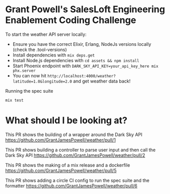 # Grant Powell's SalesLoft Engineering Enablement Coding Challenge

To start the weather API server locally:

  * Ensure you have the correct Elixir, Erlang, NodeJs versions locally (check the .tool-versions)
  * Install dependencies with `mix deps.get`
  * Install Node.js dependencies with `cd assets && npm install`
  * Start Phoenix endpoint with `DARK_SKY_API_KEY=your_api_key_here mix phx.server`
  * You can now hit `http://localhost:4000/weather?latitude=1.0&longitude=2.0` and get weather data back!

Running the spec suite

`mix test`

# What should I be looking at?

This PR shows the building of a wrapper around the Dark Sky API
https://github.com/GrantJamesPowell/weather/pull/1

This PR shows building a controller to parse user input and then call the Dark Sky API
https://github.com/GrantJamesPowell/weather/pull/2

This PR shows the making of a mix release and a dockerfile
https://github.com/GrantJamesPowell/weather/pull/5

This PR shows adding a circle CI config to run the spec suite and the formatter
https://github.com/GrantJamesPowell/weather/pull/6
